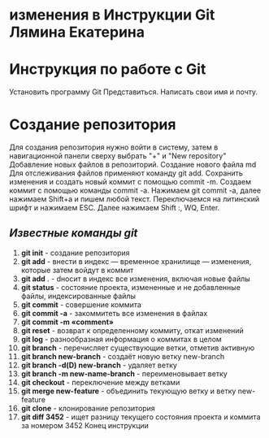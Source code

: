 # изменения в Инструкции Git Лямина Екатерина
# Инструкция по работе с Git
Установить программу Git
Представиться. Написать свои имя и почту.
# Создание репозитория
Для создания репозитория нужно войти в систему, затем в навигационной панели сверху выбрать "+" и "New repository"
Добавление новых файлов в репозиторий. Создание нового файла md
Для отслеживания файлов применяют команду git add.
Сохранить изменения и создать новый коммит с помощью commit -m.
Создаем коммит с помощью команды commit -a.
 Нажимаем git commit -a, далее нажимаем Shift+a и пишем любой текст. Переключаемся на литинский шрифт и нажимаем ESC. Далее нажимаем Shift :, WQ, Enter.
 
 ## *Известные команды git*
 1. **git init** - создание репозитория
 2. **git add** - внести в индекс — временное хранилище — изменения, которые затем войдут в коммит
3. **git add** . - dносит в индекс все изменения, включая новые файлы
4. **git status** - состояние проекта, измененные и не добавленные файлы, индексированные файлы
5. **git commit** - совершение коммита
6. **git commit -a** - закоммитеть все изменения в файлах
7. **git commit -m «comment»**
8. **git reset** - возврат к определенному коммиту, откат изменений
9. **git log** - разнообразная информация о коммитах в целом
10. **git branch** - перечисляет существующие ветки, отметив активную
11. **git branch new-branch** - cоздаёт новую ветку new-branch
12. **git branch -d(D) new-branch** - удаляет ветку
13. **git branch -m new-name-branch** - переименовывает ветку
14. **git checkout** - переключение между ветками
15. **git merge new-feature** - объединить текующую ветку и ветку new-feature
16. **git clone** - клонирование репозитория
17. **git diff 3452** - ищет разницу текущего состояния проекта и коммита за номером 3452
Конец инструкции
